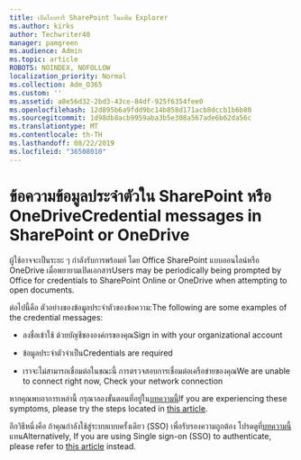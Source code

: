 ```yaml
---
title: เปิดไลบรารี SharePoint ในแฟ้ม Explorer
ms.author: kirks
author: Techwriter40
manager: pamgreen
ms.audience: Admin
ms.topic: article
ROBOTS: NOINDEX, NOFOLLOW
localization_priority: Normal
ms.collection: Adm_O365
ms.custom: ''
ms.assetid: a8e56d32-2bd3-43ce-84df-925f6354fee0
ms.openlocfilehash: 12d895b6a9fdd9bc14b858d171acb8dccb1b6b80
ms.sourcegitcommit: 1d98db8acb9959aba3b5e308a567ade6b62da56c
ms.translationtype: MT
ms.contentlocale: th-TH
ms.lasthandoff: 08/22/2019
ms.locfileid: "36508010"
---
```

# <a name="credential-messages-in-sharepoint-or-onedrive"></a><span data-ttu-id="b10bc-102">ข้อความข้อมูลประจำตัวใน SharePoint หรือ OneDrive</span><span class="sxs-lookup"><span data-stu-id="b10bc-102">Credential messages in SharePoint or OneDrive</span></span>

<span data-ttu-id="b10bc-103">ผู้ใช้อาจจะเป็นระยะ ๆ กำลังรับการพร้อมท์ โดย Office SharePoint แบบออนไลน์หรือ OneDrive เมื่อพยายามเปิดเอกสาร</span><span class="sxs-lookup"><span data-stu-id="b10bc-103">Users may be periodically being prompted by Office for credentials to SharePoint Online or OneDrive when attempting to open documents.</span></span>

<span data-ttu-id="b10bc-104">ต่อไปนี้คือ ตัวอย่างของข้อมูลประจำตัวของข้อความ:</span><span class="sxs-lookup"><span data-stu-id="b10bc-104">The following are some examples of the credential messages:</span></span>

- <span data-ttu-id="b10bc-105">ลงชื่อเข้าใช้ ด้วยบัญชีขององค์กรของคุณ</span><span class="sxs-lookup"><span data-stu-id="b10bc-105">Sign in with your organizational account</span></span>

- <span data-ttu-id="b10bc-106">ข้อมูลประจำตัวจำเป็น</span><span class="sxs-lookup"><span data-stu-id="b10bc-106">Credentials are required</span></span>

- <span data-ttu-id="b10bc-107">เราจะไม่สามารถเชื่อมต่อในขณะนี้ การตรวจสอบการเชื่อมต่อเครือข่ายของคุณ</span><span class="sxs-lookup"><span data-stu-id="b10bc-107">We are unable to connect right now, Check your network connection</span></span>

<span data-ttu-id="b10bc-108">หากคุณพบอาการเหล่านี้ กรุณาลองขั้นตอนที่อยู่ใน[บทความนี้](https://support.microsoft.com/help/2913639/office-applications-periodically-prompt-for-credentials-to-sharepoint)</span><span class="sxs-lookup"><span data-stu-id="b10bc-108">If you are experiencing these symptoms, please try the steps located in [this article](https://support.microsoft.com/help/2913639/office-applications-periodically-prompt-for-credentials-to-sharepoint).</span></span>

<span data-ttu-id="b10bc-109">อีกวิธีหนึ่งคือ ถ้าคุณกำลังใช้สู่ระบบแบบครั้งเดียว (SSO) เพื่อรับรองความถูกต้อง โปรดดูที่[บทความนี้](https://support.microsoft.com/help/4025962/cant-sign-in-after-update-to-office-2016-build-16-0-7967-on-windows-10)แทน</span><span class="sxs-lookup"><span data-stu-id="b10bc-109">Alternatively, If you are using Single sign-on (SSO) to authenticate, please refer to [this article](https://support.microsoft.com/help/4025962/cant-sign-in-after-update-to-office-2016-build-16-0-7967-on-windows-10) instead.</span></span>

